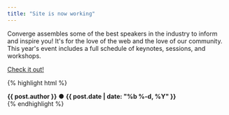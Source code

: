 ```yaml
---
title: "Site is now working"
---
```


Converge assembles some of the best speakers in the industry to inform and inspire you! It's for the love of the web and the love of our community. This year's event includes a full schedule of keynotes, sessions, and workshops.

[Check it out!](http://convergese.com/)

{% highlight html %}
<div class="post__meta">
            <b class="post__author">{{ post.author }}</b>
            <b class="post__sep">&#x25cf;</b>
            <b class="post__date">{{ post.date | date: "%b %-d, %Y" }}</b>
</div>
{% endhighlight %}